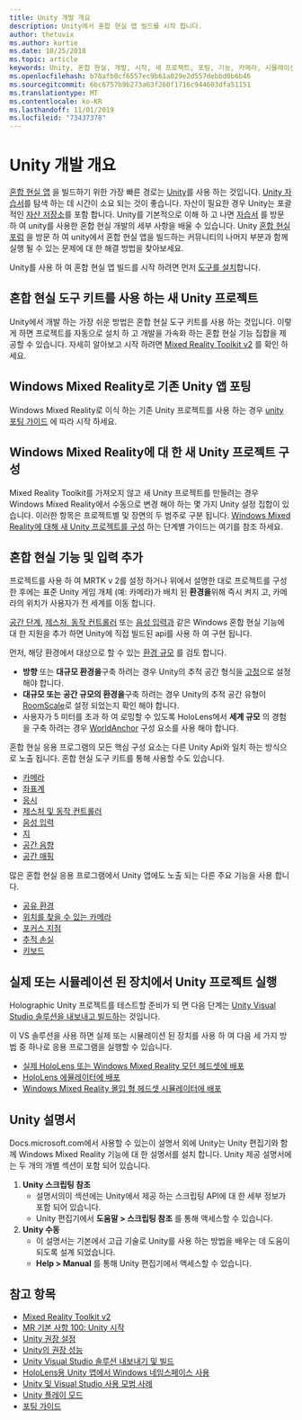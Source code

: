```yaml
---
title: Unity 개발 개요
description: Unity에서 혼합 현실 앱 빌드를 시작 합니다.
author: thetuvix
ms.author: kurtie
ms.date: 10/25/2018
ms.topic: article
keywords: Unity, 혼합 현실, 개발, 시작, 새 프로젝트, 포팅, 기능, 카메라, 시뮬레이션, 에뮬레이션, 설명서
ms.openlocfilehash: b78afb0cf6557ec9b61a029e2d557debbd0b6b46
ms.sourcegitcommit: 6bc6757b9b273a63f260f1716c944603dfa51151
ms.translationtype: MT
ms.contentlocale: ko-KR
ms.lasthandoff: 11/01/2019
ms.locfileid: "73437378"
---
```

# <a name="unity-development-overview"></a>Unity 개발 개요

[혼합 현실 앱](app-views.md) 을 빌드하기 위한 가장 빠른 경로는 [Unity](https://unity.com)를 사용 하는 것입니다. [Unity 자습서](https://unity3d.com/learn/tutorials)를 탐색 하는 데 시간이 소요 되는 것이 좋습니다. 자산이 필요한 경우 Unity는 포괄적인 [자산 저장소](https://www.assetstore.unity3d.com/)를 포함 합니다. Unity를 기본적으로 이해 하 고 나면 [자습서](tutorials.md) 를 방문 하 여 unity를 사용한 혼합 현실 개발의 세부 사항을 배울 수 있습니다. Unity [혼합 현실 포럼](https://forum.unity3d.com/forums/hololens.102/) 을 방문 하 여 unity에서 혼합 현실 앱을 빌드하는 커뮤니티의 나머지 부분과 함께 실행 될 수 있는 문제에 대 한 해결 방법을 찾아보세요.

Unity를 사용 하 여 혼합 현실 앱 빌드를 시작 하려면 먼저 [도구를 설치](install-the-tools.md)합니다. 

## <a name="new-unity-project-with-mixed-reality-toolkit"></a>혼합 현실 도구 키트를 사용 하는 새 Unity 프로젝트 

Unity에서 개발 하는 가장 쉬운 방법은 혼합 현실 도구 키트를 사용 하는 것입니다. 이렇게 하면 프로젝트를 자동으로 설치 하 고 개발을 가속화 하는 혼합 현실 기능 집합을 제공할 수 있습니다. 자세히 알아보고 시작 하려면 [Mixed Reality Toolkit v2](mrtk-getting-started.md) 를 확인 하세요. 

## <a name="porting-an-existing-unity-app-to-windows-mixed-reality"></a>Windows Mixed Reality로 기존 Unity 앱 포팅

Windows Mixed Reality로 이식 하는 기존 Unity 프로젝트를 사용 하는 경우 [unity 포팅 가이드](porting-guides.md) 에 따라 시작 하세요.

## <a name="configuring-new-unity-project-for-windows-mixed-reality"></a>Windows Mixed Reality에 대 한 새 Unity 프로젝트 구성

Mixed Reality Toolkit를 가져오지 않고 새 Unity 프로젝트를 만들려는 경우 Windows Mixed Reality에서 수동으로 변경 해야 하는 몇 가지 Unity 설정 집합이 있습니다. 이러한 항목은 프로젝트별 및 장면의 두 범주로 구분 됩니다. [Windows Mixed Reality에 대해 새 Unity 프로젝트를 구성](Configure-Unity-Project.md) 하는 단계별 가이드는 여기를 참조 하세요.

## <a name="adding-mixed-reality-capabilities-and-inputs"></a>혼합 현실 기능 및 입력 추가

프로젝트를 사용 하 여 MRTK v 2를 설정 하거나 위에서 설명한 대로 프로젝트를 구성한 후에는 표준 Unity 게임 개체 (예: 카메라)가 배치 된 **환경을**위해 즉시 켜지 고, 카메라의 위치가 사용자가 전 세계를 이동 합니다.

[공간 단계](coordinate-systems.md#spatial-coordinate-systems), [제스처, 동작 컨트롤러](gestures-and-motion-controllers-in-unity.md) 또는 [음성 입력과](voice-input-in-unity.md) 같은 Windows 혼합 현실 기능에 대 한 지원을 추가 하면 Unity에 직접 빌드된 api를 사용 하 여 구현 됩니다. 

먼저, 해당 환경에서 대상으로 할 수 있는 [환경 규모](coordinate-systems.md) 를 검토 합니다.
* **방향** 또는 **대규모 환경을**구축 하려는 경우 Unity의 추적 공간 형식을 [고정](coordinate-systems-in-unity.md#building-an-orientation-only-or-seated-scale-experience)으로 설정 해야 합니다.
* **대규모 또는** **공간 규모의 환경을**구축 하려는 경우 Unity의 추적 공간 유형이 [RoomScale](coordinate-systems-in-unity.md#building-an-orientation-only-or-seated-scale-experience)로 설정 되었는지 확인 해야 합니다.
* 사용자가 5 미터를 초과 하 여 로밍할 수 있도록 HoloLens에서 **세계 규모** 의 경험을 구축 하려는 경우 [WorldAnchor](coordinate-systems-in-unity.md#building-a-world-scale-experience) 구성 요소를 사용 해야 합니다.

혼합 현실 응용 프로그램의 모든 핵심 구성 요소는 다른 Unity Api와 일치 하는 방식으로 노출 됩니다. 혼합 현실 도구 키트를 통해 사용할 수도 있습니다.
* [카메라](camera-in-unity.md)
* [좌표계](coordinate-systems-in-unity.md)
* [응시](gaze-in-unity.md)
* [제스처 및 동작 컨트롤러](gestures-and-motion-controllers-in-unity.md)
* [음성 입력 ](voice-input-in-unity.md)
* [지](persistence-in-unity.md)
* [공간 음향](spatial-sound-in-unity.md)
* [공간 매핑](spatial-mapping-in-unity.md)

많은 혼합 현실 응용 프로그램에서 Unity 앱에도 노출 되는 다른 주요 기능을 사용 합니다.
* [공유 환경](shared-experiences-in-unity.md)
* [위치를 찾을 수 있는 카메라](locatable-camera-in-unity.md)
* [포커스 지점](focus-point-in-unity.md)
* [추적 손실](tracking-loss-in-unity.md)
* [키보드](keyboard-input-in-unity.md)

## <a name="running-your-unity-project-on-a-real-or-simulated-device"></a>실제 또는 시뮬레이션 된 장치에서 Unity 프로젝트 실행

Holographic Unity 프로젝트를 테스트할 준비가 되 면 다음 단계는 [Unity Visual Studio 솔루션을 내보내고 빌드하](exporting-and-building-a-unity-visual-studio-solution.md)는 것입니다.

이 VS 솔루션을 사용 하면 실제 또는 시뮬레이션 된 장치를 사용 하 여 다음 세 가지 방법 중 하나로 응용 프로그램을 실행할 수 있습니다.
* [실제 HoloLens 또는 Windows Mixed Reality 모던 헤드셋에 배포](using-visual-studio.md)
* [HoloLens 에뮬레이터에 배포](using-the-hololens-emulator.md)
* [Windows Mixed Reality 몰입 형 헤드셋 시뮬레이터에 배포](using-the-windows-mixed-reality-simulator.md)

## <a name="unity-documentation"></a>Unity 설명서

Docs.microsoft.com에서 사용할 수 있는이 설명서 외에 Unity는 Unity 편집기와 함께 Windows Mixed Reality 기능에 대 한 설명서를 설치 합니다. Unity 제공 설명서에는 두 개의 개별 섹션이 포함 되어 있습니다.
1. **Unity 스크립팅 참조**
    * 설명서의이 섹션에는 Unity에서 제공 하는 스크립팅 API에 대 한 세부 정보가 포함 되어 있습니다.
    * Unity 편집기에서 **도움말 > 스크립팅 참조** 를 통해 액세스할 수 있습니다.
2. **Unity 수동**
    * 이 설명서는 기본에서 고급 기술로 Unity를 사용 하는 방법을 배우는 데 도움이 되도록 설계 되었습니다.
    * **Help > Manual** 를 통해 Unity 편집기에서 액세스할 수 있습니다.

## <a name="see-also"></a>참고 항목
* [Mixed Reality Toolkit v2](mrtk-getting-started.md)
* [MR 기본 사항 100: Unity 시작](holograms-100.md)
* [Unity 권장 설정](recommended-settings-for-unity.md)
* [Unity의 권장 성능](performance-recommendations-for-unity.md)
* [Unity Visual Studio 솔루션 내보내기 및 빌드](exporting-and-building-a-unity-visual-studio-solution.md)
* [HoloLens용 Unity 앱에서 Windows 네임스페이스 사용](using-the-windows-namespace-with-unity-apps-for-hololens.md)
* [Unity 및 Visual Studio 사용 모범 사례](best-practices-for-working-with-unity-and-visual-studio.md)
* [Unity 플레이 모드](unity-play-mode.md)
* [포팅 가이드](porting-guides.md)
